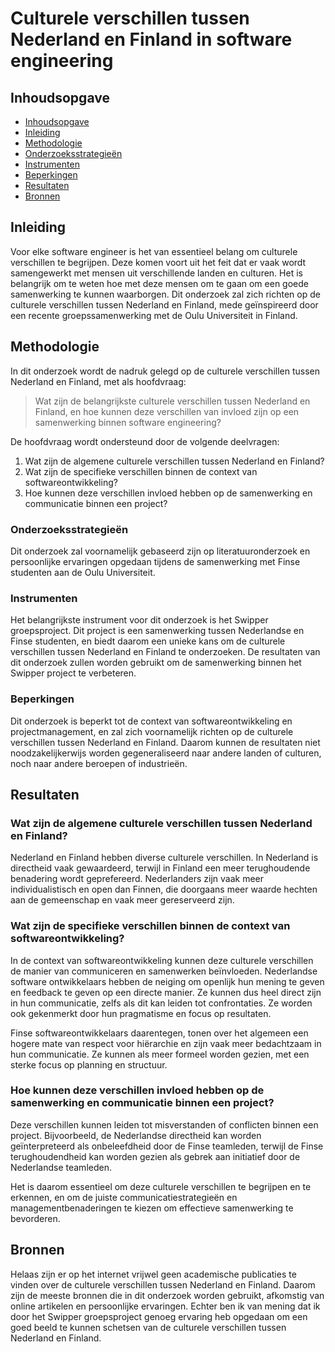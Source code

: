 # Culturele verschillen tussen Nederland en Finland in software engineering

## Inhoudsopgave

- [Inhoudsopgave](#inhoudsopgave)
- [Inleiding](#inleiding)
- [Methodologie](#methodologie)
- [Onderzoeksstrategieën](#onderzoeksstrategieën)
- [Instrumenten](#instrumenten)
- [Beperkingen](#beperkingen)
- [Resultaten](#resultaten)
- [Bronnen](#bronnen)

## Inleiding

Voor elke software engineer is het van essentieel belang om culturele verschillen te begrijpen. Deze komen voort uit het feit dat er vaak wordt samengewerkt met mensen uit verschillende landen en culturen. Het is belangrijk om te weten hoe met deze mensen om te gaan om een goede samenwerking te kunnen waarborgen. Dit onderzoek zal zich richten op de culturele verschillen tussen Nederland en Finland, mede geïnspireerd door een recente groepssamenwerking met de Oulu Universiteit in Finland.

## Methodologie

In dit onderzoek wordt de nadruk gelegd op de culturele verschillen tussen Nederland en Finland, met als hoofdvraag:

> Wat zijn de belangrijkste culturele verschillen tussen Nederland en Finland, en hoe kunnen deze verschillen van invloed zijn op een samenwerking binnen software engineering?

De hoofdvraag wordt ondersteund door de volgende deelvragen:

1. Wat zijn de algemene culturele verschillen tussen Nederland en Finland?
2. Wat zijn de specifieke verschillen binnen de context van softwareontwikkeling?
3. Hoe kunnen deze verschillen invloed hebben op de samenwerking en communicatie binnen een project?

### Onderzoeksstrategieën

Dit onderzoek zal voornamelijk gebaseerd zijn op literatuuronderzoek en persoonlijke ervaringen opgedaan tijdens de samenwerking met Finse studenten aan de Oulu Universiteit.

### Instrumenten

Het belangrijkste instrument voor dit onderzoek is het Swipper groepsproject. Dit project is een samenwerking tussen Nederlandse en Finse studenten, en biedt daarom een unieke kans om de culturele verschillen tussen Nederland en Finland te onderzoeken. De resultaten van dit onderzoek zullen worden gebruikt om de samenwerking binnen het Swipper project te verbeteren.

### Beperkingen

Dit onderzoek is beperkt tot de context van softwareontwikkeling en projectmanagement, en zal zich voornamelijk richten op de culturele verschillen tussen Nederland en Finland. Daarom kunnen de resultaten niet noodzakelijkerwijs worden gegeneraliseerd naar andere landen of culturen, noch naar andere beroepen of industrieën.

## Resultaten

### Wat zijn de algemene culturele verschillen tussen Nederland en Finland?<br/>
Nederland en Finland hebben diverse culturele verschillen. In Nederland is directheid vaak gewaardeerd, terwijl in Finland een meer terughoudende benadering wordt geprefereerd. Nederlanders zijn vaak meer individualistisch en open dan Finnen, die doorgaans meer waarde hechten aan de gemeenschap en vaak meer gereserveerd zijn.

### Wat zijn de specifieke verschillen binnen de context van softwareontwikkeling?<br/>
In de context van softwareontwikkeling kunnen deze culturele verschillen de manier van communiceren en samenwerken beïnvloeden. Nederlandse software ontwikkelaars hebben de neiging om openlijk hun mening te geven en feedback te geven op een directe manier. Ze kunnen dus heel direct zijn in hun communicatie, zelfs als dit kan leiden tot confrontaties. Ze worden ook gekenmerkt door hun pragmatisme en focus op resultaten.

Finse softwareontwikkelaars daarentegen, tonen over het algemeen een hogere mate van respect voor hiërarchie en zijn vaak meer bedachtzaam in hun communicatie. Ze kunnen als meer formeel worden gezien, met een sterke focus op planning en structuur.

### Hoe kunnen deze verschillen invloed hebben op de samenwerking en communicatie binnen een project?<br/>
Deze verschillen kunnen leiden tot misverstanden of conflicten binnen een project. Bijvoorbeeld, de Nederlandse directheid kan worden geïnterpreteerd als onbeleefdheid door de Finse teamleden, terwijl de Finse terughoudendheid kan worden gezien als gebrek aan initiatief door de Nederlandse teamleden.

Het is daarom essentieel om deze culturele verschillen te begrijpen en te erkennen, en om de juiste communicatiestrategieën en managementbenaderingen te kiezen om effectieve samenwerking te bevorderen.

## Bronnen

Helaas zijn er op het internet vrijwel geen academische publicaties te vinden over de culturele verschillen tussen Nederland en Finland. Daarom zijn de meeste bronnen die in dit onderzoek worden gebruikt, afkomstig van online artikelen en persoonlijke ervaringen.
Echter ben ik van mening dat ik door het Swipper groepsproject genoeg ervaring heb opgedaan om een goed beeld te kunnen schetsen van de culturele verschillen tussen Nederland en Finland.
